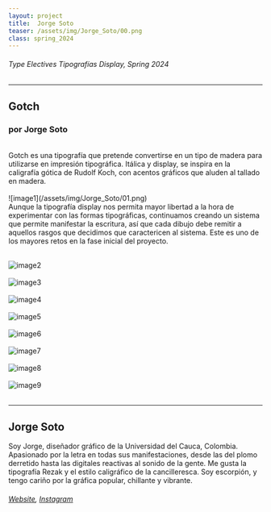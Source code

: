 ```yaml
---
layout: project
title:  Jorge Soto
teaser: /assets/img/Jorge_Soto/00.png
class: spring_2024
---
```

###### Type Electives Tipografías Display, Spring 2024 ######
---
## Gotch ##
### por Jorge Soto ###
<br>
Gotch es una tipografía que pretende convertirse en un tipo de madera para utilizarse en impresión tipográfica. Itálica y display, se inspira en la caligrafía gótica de Rudolf Koch, con acentos gráficos que aluden al tallado en madera.
<br><br>
![image1](/assets/img/Jorge_Soto/01.png)
<br>
Aunque la tipografía display nos permita mayor libertad a la hora de experimentar con las formas tipográficas, continuamos creando un sistema que permite manifestar la escritura, así que cada dibujo debe remitir a aquellos rasgos que decidimos que caractericen al sistema. Este es uno de los mayores retos en la fase inicial del proyecto.
<br><br>

![image2](/assets/img/Jorge_Soto/02.png)
<br><br>
![image3](/assets/img/Jorge_Soto/03.png)
<br><br>
![image4](/assets/img/Jorge_Soto/04.png)
<br><br>
![image5](/assets/img/Jorge_Soto/05.png)
<br><br>
![image6](/assets/img/Jorge_Soto/06.png)
<br><br>
![image7](/assets/img/Jorge_Soto/07.png)
<br><br>
![image8](/assets/img/Jorge_Soto/08.png)
<br><br>
![image9](/assets/img/Jorge_Soto/09.png)
<br><br>

---
## Jorge Soto ##
Soy Jorge, diseñador gráfico de la Universidad del Cauca, Colombia. Apasionado por la letra en todas sus manifestaciones, desde las del plomo derretido hasta las digitales reactivas al sonido de la gente. Me gusta la tipografía Rezak y el estilo caligráfico de la cancilleresca. Soy escorpión, y tengo cariño por la gráfica popular, chillante y vibrante.
<br>
###### [Website](https://www.behance.net/gorje_), [Instagram](https://www.instagram.com/gorje___/) ######

